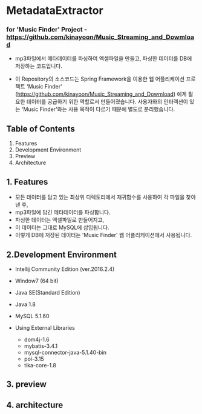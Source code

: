 # MetadataExtractor
### for 'Music Finder' Project - <https://github.com/kinayoon/Music_Streaming_and_Dowmload>


+ mp3파일에서 메타데이터를 파싱하여 엑셀파일을 만들고, 파싱한 데이터를 DB에 저장하는 코드입니다. 

+ 이 Repository의 소스코드는 Spring Framework을 이용한 웹 어플리케이션 프로젝트 'Music Finder'
  (https://github.com/kinayoon/Music_Streaming_and_Dowmload) 에게 필요한 데이터를 공급하기 위한 역할로서 만들어졌습니다.
  사용자와의 인터랙션이 있는 'Music Finder'와는 사용 목적이 다르기 때문에 별도로 분리했습니다.


## Table of Contents
   1. Features
   2. Development Environment 
   3. Preview
   4. Architecture
  
## 1. Features
  - 모든 데이터를 담고 있는 최상위 디렉토리에서 재귀함수를 사용하여 각 파일을 찾아낸 후,
   - mp3파일에 담긴 메타데이터를 파싱합니다.
   - 파싱한 데이터는 엑셀파일로 만들어지고,
   - 이 데이터는 그대로 MySQL에 삽입됩니다.
   - 이렇게 DB에 저장된 데이터는 'Music Finder' 웹 어플리케이션에서 사용됩니다.
  
## 2.Development Environment
   - Intellij Community Edition (ver.2016.2.4)
   - Window7 (64 bit)
   - Java SE(Standard Edition)
   - Java 1.8
   - MySQL 5.1.60
   
   - Using External Libraries
     - dom4j-1.6
     - mybatis-3.4.1
     - mysql-connector-java-5.1.40-bin
     - poi-3.15
     - tika-core-1.8  

## 3. preview


## 4. architecture
  
